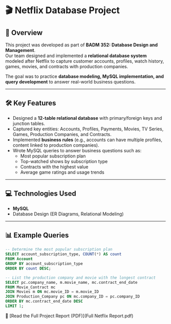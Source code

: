 # 🎬 Netflix Database Project  

## 📌 Overview  
This project was developed as part of **BADM 352: Database Design and Management**.  
Our team designed and implemented a **relational database system** modeled after Netflix to capture customer accounts, profiles, watch history, games, movies, and contracts with production companies.  

The goal was to practice **database modeling, MySQL implementation, and query development** to answer real-world business questions.  

---

## 🛠 Key Features  
- Designed a **12-table relational database** with primary/foreign keys and junction tables.  
- Captured key entities: Accounts, Profiles, Payments, Movies, TV Series, Games, Production Companies, and Contracts.  
- Implemented **business rules** (e.g., accounts can have multiple profiles, content linked to production companies).  
- Wrote MySQL queries to answer business questions such as:  
  - Most popular subscription plan  
  - Top-watched shows by subscription type  
  - Contracts with the highest value  
  - Average game ratings and usage trends  

---

## 💻 Technologies Used  
- **MySQL**  
- Database Design (ER Diagrams, Relational Modeling)  

---

## 📊 Example Queries  

```sql
-- Determine the most popular subscription plan
SELECT account_subscription_type, COUNT(*) AS count
FROM Account
GROUP BY account_subscription_type
ORDER BY count DESC;

-- List the production company and movie with the longest contract
SELECT pc.company_name, m.movie_name, mc.contract_end_date
FROM Movie_Contract mc
JOIN Movies m ON mc.movie_ID = m.movie_ID
JOIN Production_Company pc ON mc.company_ID = pc.company_ID
ORDER BY mc.contract_end_date DESC
LIMIT 1;
```
📄 [Read the Full Project Report (PDF)](Full Netflix Report.pdf)
